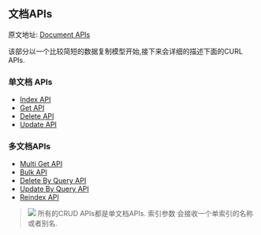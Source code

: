 ## 文档APIs

原文地址: [Document APIs](https://www.elastic.co/guide/en/elasticsearch/reference/current/docs.html)

该部分以一个比较简短的数据复制模型开始,接下来会详细的描述下面的CURL APIs.

### 单文档 APIs

- [Index API](https://www.elastic.co/guide/en/elasticsearch/reference/current/docs-index_.html)
- [Get API](https://www.elastic.co/guide/en/elasticsearch/reference/current/docs-get.html)
- [Delete API](https://www.elastic.co/guide/en/elasticsearch/reference/current/docs-delete.html)
- [Update API](https://www.elastic.co/guide/en/elasticsearch/reference/current/docs-update.html)

### 多文档APIs

- [Multi Get API](https://www.elastic.co/guide/en/elasticsearch/reference/current/docs-multi-get.html)
- [Bulk API](https://www.elastic.co/guide/en/elasticsearch/reference/current/docs-bulk.html)
- [Delete By Query API](https://www.elastic.co/guide/en/elasticsearch/reference/current/docs-delete-by-query.html)
- [Update By Query API](https://www.elastic.co/guide/en/elasticsearch/reference/current/docs-update-by-query.html)
- [Reindex API](https://www.elastic.co/guide/en/elasticsearch/reference/current/docs-reindex.html)

> ![](https://www.elastic.co/guide/en/elasticsearch/reference/current/images/icons/note.png) 所有的CRUD APIs都是单文档APIs. 索引参数
> 会接收一个单索引的名称或者别名.